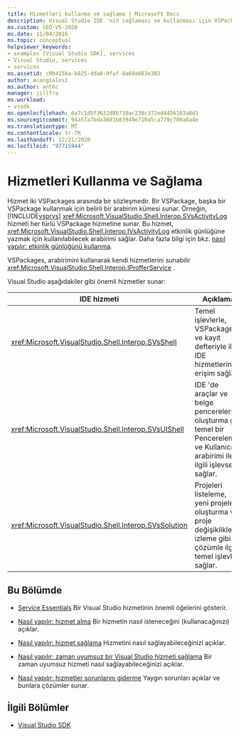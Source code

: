 ```yaml
---
title: Hizmetleri kullanma ve sağlama | Microsoft Docs
description: Visual Studio IDE 'nin sağlaması ve kullanması için VSPackages için sunduğu hizmetler hakkında bilgi edinin. Bu makalelerde hizmetlerin nasıl alınacağı ve sağlanması anlatılmaktadır.
ms.custom: SEO-VS-2020
ms.date: 11/04/2016
ms.topic: conceptual
helpviewer_keywords:
- examples [Visual Studio SDK], services
- Visual Studio, services
- services
ms.assetid: c0b415ba-b825-4da0-9faf-8a60a663e302
author: acangialosi
ms.author: anthc
manager: jillfra
ms.workload:
- vssdk
ms.openlocfilehash: 6a7c1d9f3632d8b710ac238c372ed4456183a8d1
ms.sourcegitcommit: 94a57a7bda3601b83949e710a5ca779c709a6a4e
ms.translationtype: MT
ms.contentlocale: tr-TR
ms.lasthandoff: 12/21/2020
ms.locfileid: "97715944"
---
```

# <a name="using-and-providing-services"></a>Hizmetleri Kullanma ve Sağlama
Hizmet iki VSPackages arasında bir sözleşmedir. Bir VSPackage, başka bir VSPackage kullanmak için belirli bir arabirim kümesi sunar. Örneğin, [!INCLUDE[vsprvs](../code-quality/includes/vsprvs_md.md)] <xref:Microsoft.VisualStudio.Shell.Interop.SVsActivityLog> hizmeti her türlü VSPackage hizmetine sunar. Bu hizmet, <xref:Microsoft.VisualStudio.Shell.Interop.IVsActivityLog> etkinlik günlüğüne yazmak için kullanılabilecek arabirimi sağlar. Daha fazla bilgi için bkz. [nasıl yapılır: etkinlik günlüğünü kullanma](../extensibility/how-to-use-the-activity-log.md).

 VSPackages, arabirimini kullanarak kendi hizmetlerini sunabilir <xref:Microsoft.VisualStudio.Shell.Interop.IProfferService> .

 Visual Studio aşağıdakiler gibi önemli hizmetler sunar:

|IDE hizmeti|Açıklama|
|-----------------|-----------------|
|<xref:Microsoft.VisualStudio.Shell.Interop.SVsShell>|Temel işlevlerle, VSPackages ve kayıt defteriyle ilgili IDE hizmetlerine erişim sağlar.|
|<xref:Microsoft.VisualStudio.Shell.Interop.SVsUIShell>|IDE 'de araçlar ve belge pencereleri oluşturma gibi temel bir Pencereleme ve Kullanıcı arabirimi ile ilgili işlevsellik sağlar.|
|<xref:Microsoft.VisualStudio.Shell.Interop.SVsSolution>|Projeleri listeleme, yeni projeler oluşturma ve proje değişikliklerini izleme gibi çözümle ilgili temel işlevleri sağlar.|

## <a name="in-this-section"></a>Bu Bölümde
- [Service Essentials](../extensibility/internals/service-essentials.md) Bir Visual Studio hizmetinin önemli öğelerini gösterir.

- [Nasıl yapılır: hizmet alma](../extensibility/how-to-get-a-service.md) Bir hizmetin nasıl isteneceğini (kullanacağınızı) açıklar.

- [Nasıl yapılır: hizmet sağlama](../extensibility/how-to-provide-a-service.md) Hizmetini nasıl sağlayabileceğinizi açıklar.

- [Nasıl yapılır: zaman uyumsuz bir Visual Studio hizmeti sağlama](../extensibility/how-to-provide-an-asynchronous-visual-studio-service.md) Bir zaman uyumsuz hizmeti nasıl sağlayabileceğinizi açıklar.

- [Nasıl yapılır: hizmetler sorunlarını giderme](../extensibility/how-to-troubleshoot-services.md) Yaygın sorunları açıklar ve bunlara çözümler sunar.

## <a name="related-sections"></a>İlgili Bölümler
- [Visual Studio SDK](../extensibility/visual-studio-sdk.md)
